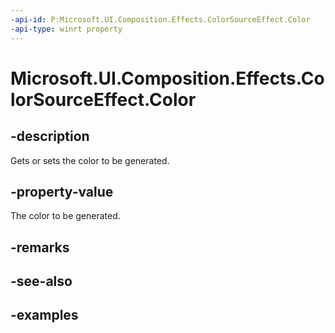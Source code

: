 ```yaml
---
-api-id: P:Microsoft.UI.Composition.Effects.ColorSourceEffect.Color
-api-type: winrt property
---
```


<!-- Property syntax.
public Color Color { get;  set; }
-->

# Microsoft.UI.Composition.Effects.ColorSourceEffect.Color

## -description
Gets or sets the color to be generated.

## -property-value
The color to be generated.

## -remarks

## -see-also

## -examples

